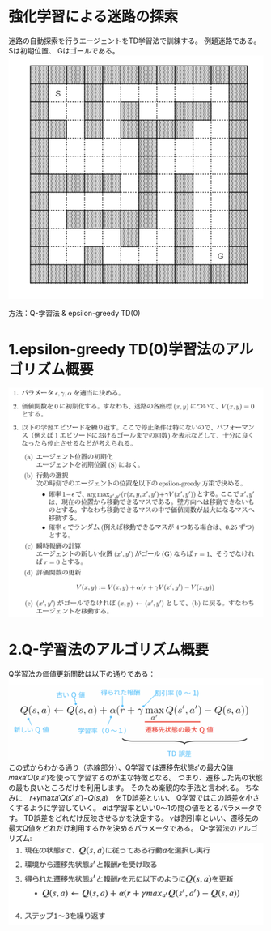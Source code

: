 # 強化学習による迷路の探索
迷路の自動探索を行うエージェントをTD学習法で訓練する。
例題迷路である。 Sは初期位置、 Gはゴールである。
![image text](https://github.com/KKK12321/Reinforcement-Learning/blob/main/%E4%BE%8B%E9%A1%8C%E8%BF%B7%E8%B7%AF.png)

方法：Q-学習法 & epsilon-greedy TD(0)
# 1.epsilon-greedy TD(0)学習法のアルゴリズム概要
![image text](https://github.com/KKK12321/Reinforcement-Learning/blob/main/TD%E5%AD%A6%E7%BF%92%E6%B3%95%E3%82%A2%E3%83%AB%E3%82%B3%E3%82%99%E3%83%AA%E3%82%B9%E3%82%99%E3%83%A0.png)
# 2.Q-学習法のアルゴリズム概要
Q学習法の価値更新関数は以下の通りである：
![image text](https://github.com/KKK12321/Reinforcement-Learning/blob/main/q%E5%AD%A6%E7%BF%92%E6%B3%95%E3%81%AE%E4%BE%A1%E5%80%A4%E6%9B%B4%E6%96%B0%E9%96%A2%E6%95%B0.png)
この式からわかる通り（赤線部分）、Q学習では遷移先状態𝑠′の最大Q値𝑚𝑎𝑥𝑎′𝑄(𝑠,𝑎′)を使って学習するのが主な特徴となる。
つまり、遷移した先の状態の最も良いところだけを利用します。 そのため楽観的な手法と言われる。
ちなみに　𝑟+𝛾max𝑎′𝑄(𝑠′,𝑎′)−𝑄(𝑠,𝑎)　をTD誤差といい、 Q学習ではこの誤差を小さくするように学習していく。
𝛼は学習率といい0〜1の間の値をとるパラメータです。 TD誤差をどれだけ反映させるかを決定する。
𝛾は割引率といい、遷移先の最大Q値をどれだけ利用するかを決めるパラメータである。
Q-学習法のアルゴリズム:
![image text](https://github.com/KKK12321/Reinforcement-Learning/blob/main/Q%E5%AD%A6%E7%BF%92%E6%B3%95%E3%81%AE%E3%82%A2%E3%83%AB%E3%82%B3%E3%82%99%E3%83%AA%E3%82%B9%E3%82%99%E3%83%A0.png)
